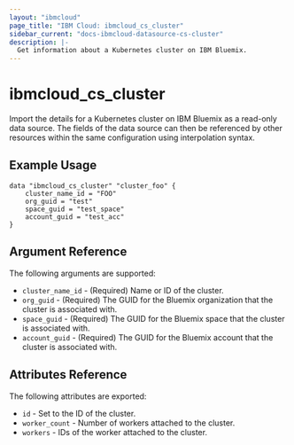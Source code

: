 ```yaml
---
layout: "ibmcloud"
page_title: "IBM Cloud: ibmcloud_cs_cluster"
sidebar_current: "docs-ibmcloud-datasource-cs-cluster"
description: |-
  Get information about a Kubernetes cluster on IBM Bluemix.
---
```


# ibmcloud\_cs_cluster


Import the details for a Kubernetes cluster on IBM Bluemix as a read-only data source. The fields of the data source can then be referenced by other resources within the same configuration using interpolation syntax. 


## Example Usage

```hcl
data "ibmcloud_cs_cluster" "cluster_foo" {
    cluster_name_id = "FOO"
    org_guid = "test"
	space_guid = "test_space"
	account_guid = "test_acc"
}
```

## Argument Reference

The following arguments are supported:

* `cluster_name_id` - (Required) Name or ID of the cluster.
* `org_guid` - (Required) The GUID for the Bluemix organization that the cluster is associated with.
* `space_guid` - (Required) The GUID for the Bluemix space that the cluster is associated with.
* `account_guid` - (Required) The GUID for the Bluemix account that the cluster is associated with.


## Attributes Reference

The following attributes are exported:

* `id` - Set to the ID of the cluster.
* `worker_count` - Number of workers attached to the cluster.
* `workers` - IDs of the worker attached to the cluster.
